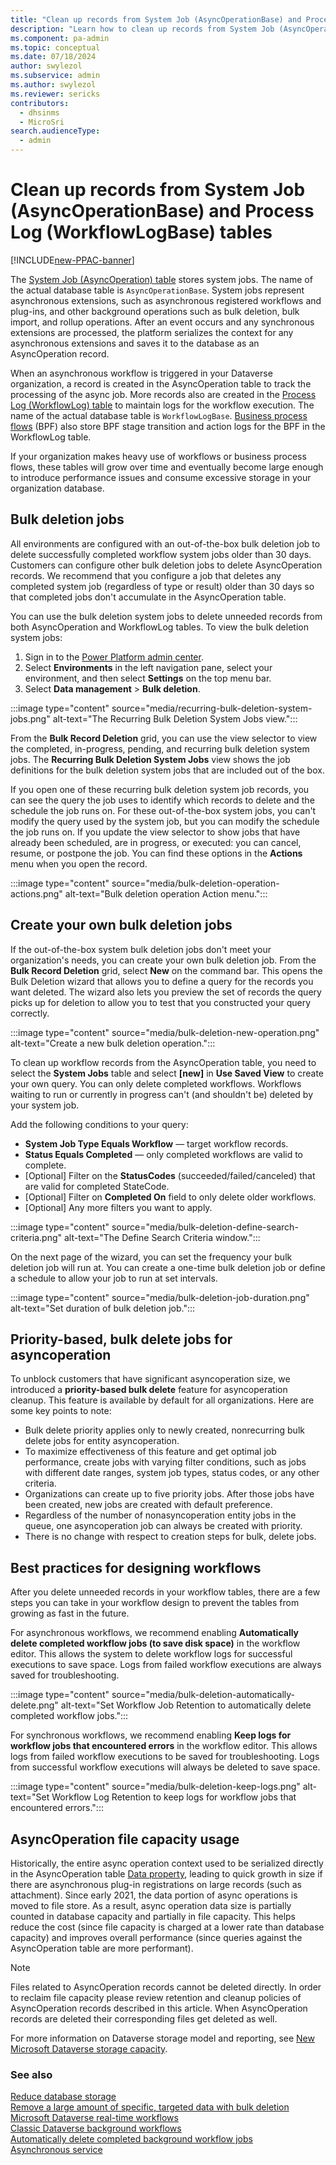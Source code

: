 ```yaml
---
title: "Clean up records from System Job (AsyncOperationBase) and Process Log (WorkflowLogBase) tables"
description: "Learn how to clean up records from System Job (AsyncOperationBase) and Process Log (WorkflowLogBase) tables."
ms.component: pa-admin
ms.topic: conceptual
ms.date: 07/18/2024
author: swylezol
ms.subservice: admin
ms.author: swylezol
ms.reviewer: sericks 
contributors:
  - dhsinms 
  - MicroSri
search.audienceType: 
  - admin
---
```

# Clean up records from System Job (AsyncOperationBase) and Process Log (WorkflowLogBase) tables

[!INCLUDE[new-PPAC-banner](~/includes/new-PPAC-banner.md)]

The [System Job (AsyncOperation) table](/power-apps/developer/data-platform/reference/entities/asyncoperation) stores system jobs. The name of the actual database table is `AsyncOperationBase`. System jobs represent asynchronous extensions, such as asynchronous registered workflows and plug-ins, and other background operations such as bulk deletion, bulk import, and rollup operations. After an event occurs and any synchronous extensions are processed, the platform serializes the context for any asynchronous extensions and saves it to the database as an AsyncOperation record.

When an asynchronous workflow is triggered in your Dataverse organization, a record is created in the AsyncOperation table to track the processing of the async job. More records also are created in the [Process Log (WorkflowLog) table](/power-apps/developer/data-platform/reference/entities/workflowlog) to maintain logs for the workflow execution. The name of the actual database table is `WorkflowLogBase`. [Business process flows](/power-automate/business-process-flows-overview) (BPF) also store BPF stage transition and action logs for the BPF in the WorkflowLog table.

If your organization makes heavy use of workflows or business process flows, these tables will grow over time and eventually become large enough to introduce performance issues and consume excessive storage in your organization database.

## Bulk deletion jobs

All environments are configured with an out-of-the-box bulk deletion job to delete successfully completed workflow system jobs older than 30 days. Customers can configure other bulk deletion jobs to delete AsyncOperation records. We recommend that you configure a job that deletes any completed system job (regardless of type or result) older than 30 days so that completed jobs don't accumulate in the AsyncOperation table.

You can use the bulk deletion system jobs to delete unneeded records from both AsyncOperation and WorkflowLog tables. To view the bulk deletion system jobs:

1. Sign in to the [Power Platform admin center](https://admin.powerplatform.microsoft.com/).
2. Select **Environments** in the left navigation pane, select your environment, and then select **Settings** on the top menu bar.
3. Select **Data management** > **Bulk deletion**.

:::image type="content" source="media/recurring-bulk-deletion-system-jobs.png" alt-text="The Recurring Bulk Deletion System Jobs view.":::

From the **Bulk Record Deletion** grid, you can use the view selector to view the completed, in-progress, pending, and recurring bulk deletion system jobs. The **Recurring Bulk Deletion System Jobs** view shows the job definitions for the bulk deletion system jobs that are included out of the box.

If you open one of these recurring bulk deletion system job records, you can see the query the job uses to identify which records to delete and the schedule the job runs on. For these out-of-the-box system jobs, you can't modify the query used by the system job, but you can modify the schedule the job runs on. If you update the view selector to show jobs that have already been scheduled, are in progress, or executed: you can cancel, resume, or postpone the job. You can find these options in the **Actions** menu when you open the record.

:::image type="content" source="media/bulk-deletion-operation-actions.png" alt-text="Bulk deletion operation Action menu.":::

## Create your own bulk deletion jobs

If the out-of-the-box system bulk deletion jobs don't meet your organization's needs, you can create your own bulk deletion job. From the **Bulk Record Deletion** grid, select **New** on the command bar. This opens the Bulk Deletion wizard that allows you to define a query for the records you want deleted. The wizard also lets you preview the set of records the query picks up for deletion to allow you to test that you constructed your query correctly.

:::image type="content" source="media/bulk-deletion-new-operation.png" alt-text="Create a new bulk deletion operation.":::

To clean up workflow records from the AsyncOperation table, you need to select the **System Jobs** table and select **[new]** in **Use Saved View** to create your own query. You can only delete completed workflows. Workflows waiting to run or currently in progress can't (and shouldn't be) deleted by your system job.

Add the following conditions to your query:

- **System Job Type Equals Workflow** — target workflow records.
- **Status Equals Completed** — only completed workflows are valid to complete.
- [Optional] Filter on the **StatusCodes** (succeeded/failed/canceled) that are valid for completed StateCode.
- [Optional] Filter on **Completed On** field to only delete older workflows.
- [Optional] Any more filters you want to apply.

:::image type="content" source="media/bulk-deletion-define-search-criteria.png" alt-text="The Define Search Criteria window.":::

On the next page of the wizard, you can set the frequency your bulk deletion job will run at. You can create a one-time bulk deletion job or define a schedule to allow your job to run at set intervals.

:::image type="content" source="media/bulk-deletion-job-duration.png" alt-text="Set duration of bulk deletion job.":::

## Priority-based, bulk delete jobs for asyncoperation

To unblock customers that have significant asyncoperation size, we introduced a **priority-based bulk delete** feature for asyncoperation cleanup. This feature is available by default for all organizations. Here are some key points to note:

- Bulk delete priority applies only to newly created, nonrecurring bulk delete jobs for entity asyncoperation.
- To maximize effectiveness of this feature and get optimal job performance, create jobs with varying filter conditions, such as jobs with different date ranges, system job types, status codes, or any other criteria.
- Organizations can create up to five priority jobs. After those jobs have been created, new jobs are created with default preference.
- Regardless of the number of nonasyncoperation entity jobs in the queue, one asyncoperation job can always be created with priority.
- There is no change with respect to creation steps for bulk, delete jobs.

## Best practices for designing workflows

After you delete unneeded records in your workflow tables, there are a few steps you can take in your workflow design to prevent the tables from growing as fast in the future.

For asynchronous workflows, we recommend enabling **Automatically delete completed workflow jobs (to save disk space)** in the workflow editor. This allows the system to delete workflow logs for successful executions to save space. Logs from failed workflow executions are always saved for troubleshooting.

:::image type="content" source="media/bulk-deletion-automatically-delete.png" alt-text="Set Workflow Job Retention to automatically delete completed workflow jobs.":::

For synchronous workflows, we recommend enabling **Keep logs for workflow jobs that encountered errors** in the workflow editor. This allows logs from failed workflow executions to be saved for troubleshooting. Logs from successful workflow executions will always be deleted to save space.

:::image type="content" source="media/bulk-deletion-keep-logs.png" alt-text="Set Workflow Log Retention to keep logs for workflow jobs that encountered errors.":::

## AsyncOperation file capacity usage

Historically, the entire async operation context used to be serialized directly in the AsyncOperation table [Data property](/power-apps/developer/data-platform/reference/entities/asyncoperation#BKMK_Data), leading to quick growth in size if there are asynchronous plug-in registrations on large records (such as attachment). Since early 2021, the data portion of async operations is moved to file store. As a result, async operation data size is partially counted in database capacity and partially in file capacity. This helps reduce the cost (since file capacity is charged at a lower rate than database capacity) and improves overall performance (since queries against the AsyncOperation table are more performant).

> [!NOTE]
> Files related to AsyncOperation records cannot be deleted directly. In order to reclaim file capacity please review retention and cleanup policies of AsyncOperation records described in this article. When AsyncOperation records are deleted their corresponding files get deleted as well.

For more information on Dataverse storage model and reporting, see [New Microsoft Dataverse storage capacity](capacity-storage.md).

### See also

[Reduce database storage](free-storage-space.md#reduce-database-storage) <br />
[Remove a large amount of specific, targeted data with bulk deletion](delete-bulk-records.md) <br />
[Microsoft Dataverse real-time workflows](/power-apps/maker/data-platform/overview-realtime-workflows) <br />
[Classic Dataverse background workflows](/power-automate/workflow-processes) <br />
[Automatically delete completed background workflow jobs](/power-automate/best-practices-workflow-processes#automatically-delete-completed-background-workflow-jobs) <br />
[Asynchronous service](/power-apps/developer/data-platform/asynchronous-service)
